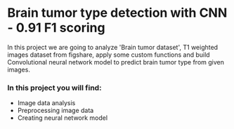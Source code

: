 # Brain tumor type detection with CNN - 0.91 F1 scoring

In this project we are going to analyze 'Brain tumor dataset', T1 weighted images dataset from figshare,
apply some custom functions and build Convolutional neural network model to predict brain tumor type from given images.

### In this project you will find:
- Image data analysis
- Preprocessing image data
- Creating neural network model
